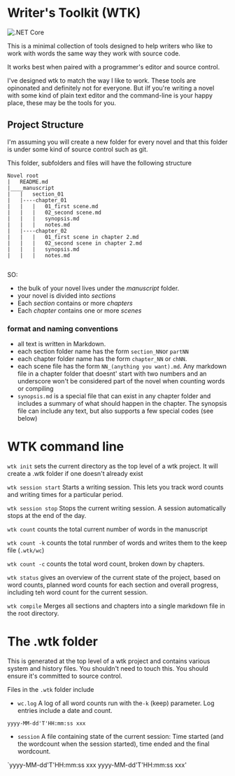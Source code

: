 # Writer's Toolkit (WTK)

![.NET Core](https://github.com/discorobot/wtk/workflows/.NET%20Core/badge.svg)

This is a minimal collection of tools designed to help writers who like to work with words the same way they work with source code.

It works best when paired with a programmer's editor and source control.

I've designed wtk to match the way I like to work. These tools are opinonated and definitely not for everyone. But iIf you're writing a novel with some kind of plain text editor and the command-line is your happy place, these may be the tools for you.




## Project Structure
I'm assuming you will create a new folder for every novel and that this folder is under some kind of source control such as git.


This folder, subfolders and files will have the following structure

```
Novel root
|   README.md
|____manuscript
|   |   section_01
|   |----chapter_01
|   |   |   01_first scene.md
|   |   |   02_second scene.md
|   |   |   synopsis.md
|   |   |   notes.md   
|   |----chapter_02
|   |   |   01_first scene in chapter 2.md
|   |   |   02_second scene in chapter 2.md
|   |   |   synopsis.md
|   |   |   notes.md
   

```
SO:
- the bulk of your novel lives under the _manuscript_ folder.
- your novel is divided into _sections_
- Each _section_ contains or more _chapters_
- Each _chapter_ contains one or more _scenes_

### format and naming conventions
- all text is written in Markdown. 
- each section folder name has the form `section_NN`or `partNN`
- each chapter folder name has the form `chapter_NN` or `chNN`. 
- each scene file has the form `NN_(anything you want).md`. Any markdown file in a chapter folder that doesnt' start with two numbers and an underscore won't be considered part of the novel when counting words or compiling
- `synopsis.md` is a special file that can exist in any chapter folder and includes a summary of what should happen in the chapter. The synopsis file can include any text, but also supports a few special codes (see below)


# WTK command line

`wtk init` sets the current directory as the top level of a wtk project. It will create a .wtk folder if one doesn't already exist

`wtk session start` Starts a writing session. This lets you track word counts and writing times for a particular period.

`wtk session stop` Stops the current writing session. A session automatically stops at the end of the day.

`wtk count` counts the total current number of words in the manuscript

`wtk count -k` counts the total runmber of words and writes them to the keep file (`.wtk/wc`)

`wtk count -c` counts the total word count, broken down by chapters. 

`wtk status` gives an overview of the current state of the project, based on word counts, planned word counts for each section and overall progress, including teh word count for the current session.

`wtk compile`   Merges all sections and chapters into a single markdown file in the root directory.

# The .wtk folder
This is generated at the top level of a wtk project and contains various system and history files. You shouldn't need to touch this. You should ensure it's committed to source control.

Files in the `.wtk` folder include
- `wc.log` A log of all word counts run with the`-k` (keep) parameter. Log entries include a date and count.

`yyyy-MM-dd'T'HH:mm:ss xxx`

- `session` A file containing state of the current session: Time started (and the wordcount when the session started), time ended and the final wordcount.

`yyyy-MM-dd'T'HH:mm:ss xxx yyyy-MM-dd'T'HH:mm:ss xxx'

